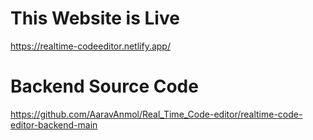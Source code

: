 # This Website is Live 
https://realtime-codeeditor.netlify.app/

# Backend Source Code
https://github.com/AaravAnmol/Real_Time_Code-editor/realtime-code-editor-backend-main
